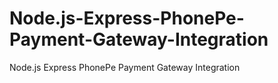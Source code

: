 # Node.js-Express-PhonePe-Payment-Gateway-Integration
Node.js Express PhonePe Payment Gateway Integration
